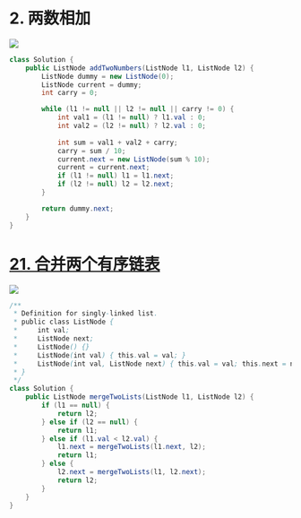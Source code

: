 # 2. 两数相加

![](https://kevin-java.oss-cn-hongkong.aliyuncs.com/2025/%E5%B1%8F%E5%B9%95%E6%88%AA%E5%9B%BE%202025-04-16%20134632.png)

```java
class Solution {
    public ListNode addTwoNumbers(ListNode l1, ListNode l2) {
        ListNode dummy = new ListNode(0);  
        ListNode current = dummy;  
        int carry = 0; 

        while (l1 != null || l2 != null || carry != 0) {
            int val1 = (l1 != null) ? l1.val : 0;  
            int val2 = (l2 != null) ? l2.val : 0;  
            
            int sum = val1 + val2 + carry;  
            carry = sum / 10; 
            current.next = new ListNode(sum % 10);
            current = current.next;  
            if (l1 != null) l1 = l1.next; 
            if (l2 != null) l2 = l2.next; 
        }

        return dummy.next;  
    }
}

```

# [**21. 合并两个有序链表**](https://leetcode.cn/problems/merge-two-sorted-lists/)

![](https://kevin-java.oss-cn-hongkong.aliyuncs.com/2025/%E5%B1%8F%E5%B9%95%E6%88%AA%E5%9B%BE%202025-04-16%20131117.png)

```java
/**
 * Definition for singly-linked list.
 * public class ListNode {
 *     int val;
 *     ListNode next;
 *     ListNode() {}
 *     ListNode(int val) { this.val = val; }
 *     ListNode(int val, ListNode next) { this.val = val; this.next = next; }
 * }
 */
class Solution {
    public ListNode mergeTwoLists(ListNode l1, ListNode l2) {
        if (l1 == null) {
            return l2;
        } else if (l2 == null) {
            return l1;
        } else if (l1.val < l2.val) {
            l1.next = mergeTwoLists(l1.next, l2);
            return l1;
        } else {
            l2.next = mergeTwoLists(l1, l2.next);
            return l2;
        }
    }
}
```